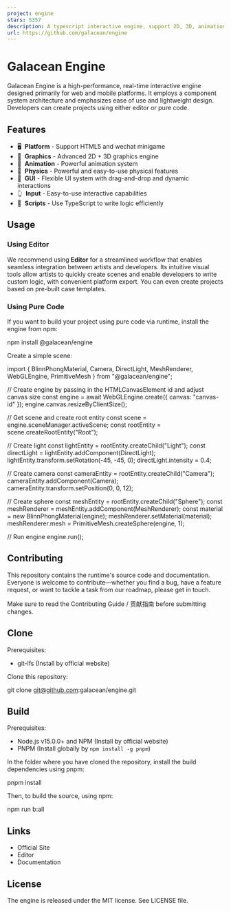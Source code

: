 ```yaml
---
project: engine
stars: 5357
description: A typescript interactive engine, support 2D, 3D, animation, physics, built on WebGL and glTF.
url: https://github.com/galacean/engine
---
```


Galacean Engine
===============

Galacean Engine is a high-performance, real-time interactive engine designed primarily for web and mobile platforms. It employs a component system architecture and emphasizes ease of use and lightweight design. Developers can create projects using either editor or pure code.

Features
--------

-   🖥  **Platform** - Support HTML5 and wechat minigame
-   🔮  **Graphics** - Advanced 2D + 3D graphics engine
-   🏃  **Animation** - Powerful animation system
-   🧱  **Physics** - Powerful and easy-to-use physical features
-   🎨  **GUI** - Flexible UI system with drag-and-drop and dynamic interactions
-   👆  **Input** - Easy-to-use interactive capabilities
-   📑  **Scripts** - Use TypeScript to write logic efficiently

Usage
-----

### Using Editor

We recommend using **Editor** for a streamlined workflow that enables seamless integration between artists and developers. Its intuitive visual tools allow artists to quickly create scenes and enable developers to write custom logic, with convenient platform export. You can even create projects based on pre-built case templates.

### Using Pure Code

If you want to build your project using pure code via runtime, install the engine from npm:

npm install @galacean/engine

Create a simple scene:

import { BlinnPhongMaterial, Camera, DirectLight, MeshRenderer, WebGLEngine, PrimitiveMesh } from "@galacean/engine";

// Create engine by passing in the HTMLCanvasElement id and adjust canvas size
const engine \= await WebGLEngine.create({ canvas: "canvas-id" });
engine.canvas.resizeByClientSize();

// Get scene and create root entity
const scene \= engine.sceneManager.activeScene;
const rootEntity \= scene.createRootEntity("Root");

// Create light
const lightEntity \= rootEntity.createChild("Light");
const directLight \= lightEntity.addComponent(DirectLight);
lightEntity.transform.setRotation(\-45, \-45, 0);
directLight.intensity \= 0.4;

// Create camera
const cameraEntity \= rootEntity.createChild("Camera");
cameraEntity.addComponent(Camera);
cameraEntity.transform.setPosition(0, 0, 12);

// Create sphere
const meshEntity \= rootEntity.createChild("Sphere");
const meshRenderer \= meshEntity.addComponent(MeshRenderer);
const material \= new BlinnPhongMaterial(engine);
meshRenderer.setMaterial(material);
meshRenderer.mesh \= PrimitiveMesh.createSphere(engine, 1);

// Run engine
engine.run();

Contributing
------------

This repository contains the runtime's source code and documentation. Everyone is welcome to contribute—whether you find a bug, have a feature request, or want to tackle a task from our roadmap, please get in touch.

Make sure to read the Contributing Guide / 贡献指南 before submitting changes.

Clone
-----

Prerequisites:

-   git-lfs (Install by official website)

Clone this repository:

git clone git@github.com:galacean/engine.git

Build
-----

Prerequisites:

-   Node.js v15.0.0+ and NPM (Install by official website)
-   PNPM (Install globally by `npm install -g pnpm`)

In the folder where you have cloned the repository, install the build dependencies using pnpm:

pnpm install

Then, to build the source, using npm:

npm run b:all

Links
-----

-   Official Site
-   Editor
-   Documentation

License
-------

The engine is released under the MIT license. See LICENSE file.
